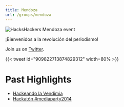 ```yaml
---
title: Mendoza
url: /groups/mendoza
---
```


![HacksHackers Mendoza event](https://pbs.twimg.com/media/CxjZBvKXEAAkWgp?format=jpg&name=medium)

¡Bienvenidos a la revolución del periodismo!

Join us on [Twitter](https://twitter.com/HacksHackersMZA).

{{< tweet id="909822713874829312" width=80% >}}

# Past Highlights

* [Hackeando la Vendimia](https://twitter.com/compucanjes/status/569837592260296704)
* [Hackatón #mediaparty2014](https://twitter.com/HacksHackersBA/status/505703536320348162)
